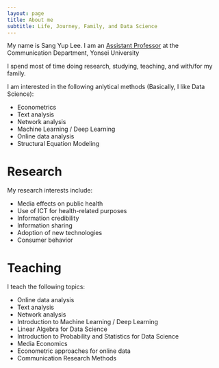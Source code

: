 ```yaml
---
layout: page
title: About me
subtitle: Life, Journey, Family, and Data Science
---
```


My name is Sang Yup Lee. 
I am an [Assistant Professor](http://comm.yonsei.ac.kr) at the Communication Department, Yonsei University

I spend most of time doing research, studying, teaching, and with/for my family.

I am interested in the following anlytical methods (Basically, I like Data Science):
- Econometrics
- Text analysis
- Network analysis
- Machine Learning / Deep Learning
- Online data analysis
- Structural Equation Modeling

# Research
My research interests include:
- Media effects on public health
- Use of ICT for health-related purposes
- Information credibility
- Information sharing
- Adoption of new technologies
- Consumer behavior

# Teaching
I teach the following topics:
- Online data analysis
- Text analysis
- Network analysis
- Introduction to Machine Learning / Deep Learning
- Linear Algebra for Data Science
- Introduction to Probability and Statistics for Data Science
- Media Economics
- Econometric approaches for online data
- Communication Research Methods
